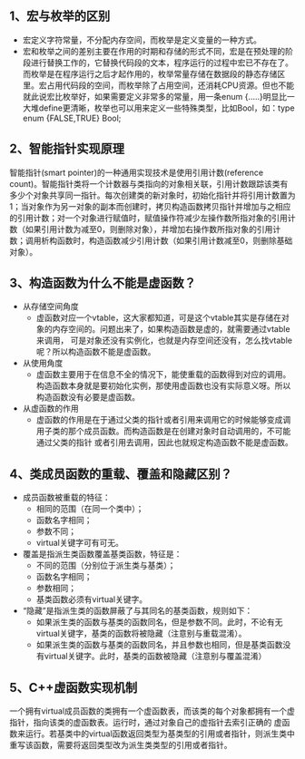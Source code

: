 ## 1、宏与枚举的区别
* 宏定义字符常量，不分配内存空间，而枚举是定义变量的一种方式。
*   宏和枚举之间的差别主要在作用的时期和存储的形式不同，宏是在预处理的阶段进行替换工作的，它替换代码段的文本，程序运行的过程中宏已不存在了。而枚举是在程序运行之后才起作用的，枚举常量存储在数据段的静态存储区里。宏占用代码段的空间，而枚举除了占用空间，还消耗CPU资源。但也不能就此说宏比枚举好，如果需要定义非常多的常量，用一条enum {.....}明显比一大堆define更清晰，枚举也可以用来定义一些特殊类型，比如Bool，如：type enum {FALSE,TRUE} Bool;

## 2、智能指针实现原理
  智能指针(smart pointer)的一种通用实现技术是使用引用计数(reference count)。智能指针类将一个计数器与类指向的对象相关联，引用计数跟踪该类有多少个对象共享同一指针。每次创建类的新对象时，初始化指针并将引用计数置为1；当对象作为另一对象的副本而创建时，拷贝构造函数拷贝指针并增加与之相应的引用计数；对一个对象进行赋值时，赋值操作符减少左操作数所指对象的引用计数（如果引用计数为减至0，则删除对象），并增加右操作数所指对象的引用计数；调用析构函数时，构造函数减少引用计数（如果引用计数减至0，则删除基础对象）。

## 3、构造函数为什么不能是虚函数？
* 从存储空间角度
    * 虚函数对应一个vtable，这大家都知道，可是这个vtable其实是存储在对象的内存空间的。问题出来了，如果构造函数是虚的，就需要通过vtable来调用，
可是对象还没有实例化，也就是内存空间还没有，怎么找vtable呢？所以构造函数不能是虚函数。
* 从使用角度
    * 虚函数主要用于在信息不全的情况下，能使重载的函数得到对应的调用。构造函数本身就是要初始化实例，那使用虚函数也没有实际意义呀。所以构造函数没有必要是虚函数。
* 从虚函数的作用
    * 虚函数的作用是在于通过父类的指针或者引用来调用它的时候能够变成调用子类的那个成员函数。而构造函数是在创建对象时自动调用的，不可能通过父类的指针
或者引用去调用，因此也就规定构造函数不能是虚函数。

## 4、类成员函数的重载、覆盖和隐藏区别？
* 成员函数被重载的特征：
    * 相同的范围（在同一个类中）；
    * 函数名字相同；
    * 参数不同；
    * virtual关键字可有可无。
* 覆盖是指派生类函数覆盖基类函数，特征是：
    * 不同的范围（分别位于派生类与基类）；
    * 函数名字相同；
    * 参数相同；
    * 基类函数必须有virtual关键字。
* “隐藏”是指派生类的函数屏蔽了与其同名的基类函数，规则如下：
    * 如果派生类的函数与基类的函数同名，但是参数不同。此时，不论有无virtual关键字，基类的函数将被隐藏（注意别与重载混淆）。
    * 如果派生类的函数与基类的函数同名，并且参数也相同，但是基类函数没有virtual关键字。此时，基类的函数被隐藏（注意别与覆盖混淆）

## 5、C++虚函数实现机制
  一个拥有virtual成员函数的类拥有一个虚函数表，而该类的每个对象都拥有一个虚指针，指向该类的虚函数表。运行时，通过对象自己的虚指针去索引正确的
虚函数来运行。若基类中的virtual函数返回类型为基类型的引用或者指针，则派生类中重写该函数，需要将返回类型改为派生类类型的引用或者指针。
